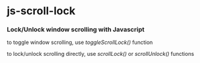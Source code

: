 # js-scroll-lock
### Lock/Unlock window scrolling with Javascript


to toggle window scrolling, use *toggleScrollLock()* function

to lock/unlock scrolling directly, use *scrollLock()* or *scrollUnlock()* functions
